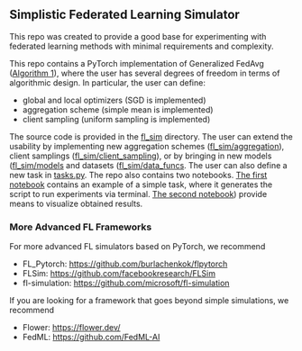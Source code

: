 ## Simplistic Federated Learning Simulator
This repo was created to provide a good base for experimenting
with federated learning methods with minimal requirements and complexity. 

This repo contains a PyTorch implementation of Generalized FedAvg 
([Algorithm 1](https://arxiv.org/pdf/2107.06917.pdf)), where the user
has several degrees of freedom in terms of algorithmic design. 
In particular, the user can define:

- global and local optimizers (SGD is implemented)
- aggregation scheme (simple mean is implemented)
- client sampling (uniform sampling is implemented)

The source code is provided in the [fl_sim](fl_sim) directory. The user can extend the 
usability by implementing new aggregation schemes ([fl_sim/aggregation](fl_sim/aggregation)),
client samplings ([fl_sim/client_sampling](fl_sim/client_sampling)), or by bringing in new 
models ([fl_sim/models](fl_sim/models) and datasets ([fl_sim/data_funcs](fl_sim/data_funcs). 
The user can also define a new task in [tasks.py](fl_sim/utils/tasks.py). The repo also 
contains two notebooks. [The first notebook](notebooks/generate_experiments.ipynb)
contains an example of a simple task, where it 
generates the script to run experiments via terminal. [The second notebook](notebooks/plot_results.ipynb))
provide means to visualize obtained results. 

### More Advanced FL Frameworks

For more advanced FL simulators based on PyTorch, we recommend 

- FL_Pytorch: https://github.com/burlachenkok/flpytorch
- FLSim: https://github.com/facebookresearch/FLSim
- fl-simulation: https://github.com/microsoft/fl-simulation

If you are looking for a framework that goes beyond simple simulations, we recommend 

- Flower: https://flower.dev/
- FedML: https://github.com/FedML-AI